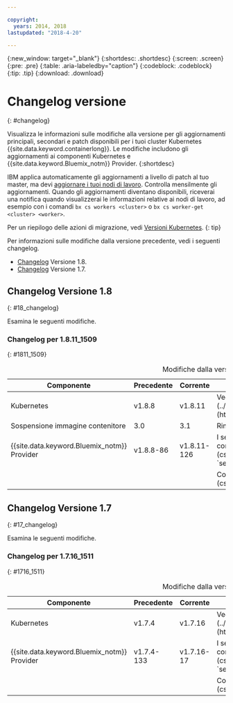 ```yaml
---

copyright:
  years: 2014, 2018
lastupdated: "2018-4-20"

---
```


{:new_window: target="_blank"}
{:shortdesc: .shortdesc}
{:screen: .screen}
{:pre: .pre}
{:table: .aria-labeledby="caption"}
{:codeblock: .codeblock}
{:tip: .tip}
{:download: .download}

# Changelog versione
{: #changelog}

Visualizza le informazioni sulle modifiche alla versione per gli aggiornamenti principali, secondari e patch disponibili per i tuoi cluster Kubernetes {{site.data.keyword.containerlong}}. Le modifiche includono gli aggiornamenti ai componenti Kubernetes e {{site.data.keyword.Bluemix_notm}} Provider.
{:shortdesc}

IBM applica automaticamente gli aggiornamenti a livello di patch al tuo master, ma devi [aggiornare i tuoi nodi di lavoro](cs_cluster_update.html#worker_node). Controlla mensilmente gli aggiornamenti. Quando gli aggiornamenti diventano disponibili, riceverai una notifica quando visualizzerai le informazioni relative ai nodi di lavoro, ad esempio con i comandi `bx cs workers <cluster>` o `bx cs worker-get <cluster> <worker>`.

Per un riepilogo delle azioni di migrazione, vedi [Versioni Kubernetes](cs_versions.html).
{: tip}

Per informazioni sulle modifiche dalla versione precedente, vedi i seguenti changelog.
-  [Changelog](#18_changelog) Versione 1.8.
-  [Changelog](#17_changelog) Versione 1.7.


## Changelog Versione 1.8
{: #18_changelog}

Esamina le seguenti modifiche.

### Changelog per 1.8.11_1509
{: #1811_1509}

<table summary="Modifiche dalla versione 1.8.8_1507">
<caption>Modifiche dalla versione 1.8.8_1507</caption>
<thead>
<tr>
<th>Componente</th>
<th>Precedente</th>
<th>Corrente</th>
<th>Descrizione</th>
</tr>
</thead>
<tbody>
<tr>
<td>Kubernetes</td>
<td>v1.8.8</td>
<td>v1.8.11	</td>
<td>Vedi le [note sulla release Kubernetes![Icona link esterno](../icons/launch-glyph.svg "Icona link esterno")](https://github.com/kubernetes/kubernetes/releases/tag/v1.8.11).</td>
</tr>
<tr>
<td>Sospensione immagine contenitore</td>
<td>3.0</td>
<td>3.1</td>
<td>Rimuove i processi zombie orfani ereditati. </td>
</tr>
<tr>
<td>{{site.data.keyword.Bluemix_notm}} Provider</td>
<td>v1.8.8-86</td>
<td>v1.8.11-126</td>
<td>I servizi `NodePort` e `LoadBalancer` ora supportano [la conservazione dell'IP di origine client](cs_loadbalancer.html#node_affinity_tolerations) impostando `service.spec.externalTrafficPolicy` su `Local`.</td>
</tr>
<tr>
<td></td>
<td></td>
<td></td>
<td>Corregge la configurazione di tolleranza del [nodo edge](cs_edge.html#edge) per i cluster meno recenti.</td>
</tr>
</tbody>
</table>

## Changelog Versione 1.7
{: #17_changelog}

Esamina le seguenti modifiche.

### Changelog per 1.7.16_1511
{: #1716_1511}

<table summary="Modifiche dalla versione 1.7.4_1509">
<caption>Modifiche dalla versione 1.7.4_1509</caption>
<thead>
<tr>
<th>Componente</th>
<th>Precedente</th>
<th>Corrente</th>
<th>Descrizione</th>
</tr>
</thead>
<tbody>
<tr>
<td>Kubernetes</td>
<td>v1.7.4</td>
<td>v1.7.16	</td>
<td>Vedi le [note sulla release Kubernetes![Icona link esterno](../icons/launch-glyph.svg "Icona link esterno")](https://github.com/kubernetes/kubernetes/releases/tag/v1.7.16).</td>
</tr>
<td>{{site.data.keyword.Bluemix_notm}} Provider</td>
<td>v1.7.4-133</td>
<td>v1.7.16-17</td>
<td>I servizi `NodePort` e `LoadBalancer` ora supportano [la conservazione dell'IP di origine client](cs_loadbalancer.html#node_affinity_tolerations) impostando `service.spec.externalTrafficPolicy` su `Local`.</td>
</tr>
<tr>
<td></td>
<td></td>
<td></td>
<td>Corregge la configurazione di tolleranza del [nodo edge](cs_edge.html#edge) per i cluster meno recenti.</td>
</tr>
</tbody>
</table>

